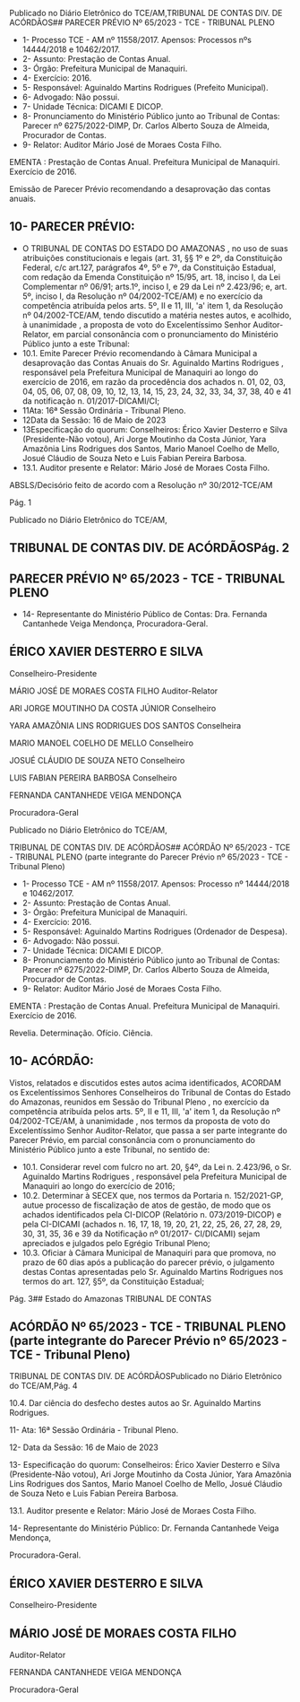 Publicado  no  Diário  Eletrônico do TCE/AM,TRIBUNAL DE CONTAS DIV. DE ACÓRDÃOS## PARECER PRÉVIO Nº 65/2023 - TCE - TRIBUNAL PLENO

- 1- Processo TCE - AM nº 11558/2017. Apensos: Processos nºs  14444/2018 e 10462/2017.
- 2- Assunto: Prestação de Contas Anual.
- 3- Órgão: Prefeitura Municipal de Manaquiri.
- 4- Exercício: 2016.
- 5- Responsável: Aguinaldo Martins Rodrigues (Prefeito Municipal).
- 6- Advogado: Não possui.
- 7- Unidade Técnica: DICAMI E DICOP.
- 8- Pronunciamento  do  Ministério  Público  junto  ao  Tribunal  de  Contas: Parecer  nº 6275/2022-DIMP, Dr. Carlos Alberto Souza de Almeida, Procurador de Contas.
- 9- Relator: Auditor Mário José de Moraes Costa Filho.

EMENTA :  Prestação  de  Contas  Anual.    Prefeitura Municipal de Manaquiri.  Exercício de 2016.

Emissão de Parecer Prévio recomendando a desaprovação das contas anuais.

## 10-  PARECER PRÉVIO:

- O  TRIBUNAL  DE  CONTAS  DO  ESTADO  DO  AMAZONAS ,  no  uso  de  suas atribuições  constitucionais  e  legais  (art.  31,  §§  1º  e  2º,  da  Constituição  Federal,  c/c art.127,  parágrafos  4º,  5º  e  7º,  da  Constituição  Estadual,  com  redação  da  Emenda Constituição nº 15/95, art. 18, inciso I, da Lei Complementar nº 06/91; arts.1º, inciso I, e 29  da  Lei  nº  2.423/96;  e,  art.  5º,  inciso  I,  da  Resolução  nº  04/2002-TCE/AM)  e  no exercício da competência atribuída pelos arts. 5º, II e 11, III, 'a' item 1, da Resolução nº 04/2002-TCE/AM, tendo discutido a matéria nestes autos, e acolhido, à unanimidade , a proposta  de  voto  do  Excelentíssimo  Senhor  Auditor-Relator, em  parcial  consonância com o pronunciamento do Ministério Público junto a este Tribunal:
- 10.1. Emite Parecer Prévio recomendando à Câmara Municipal a desaprovação das Contas Anuais do Sr. Aguinaldo Martins Rodrigues , responsável  pela  Prefeitura  Municipal  de  Manaquiri  ao longo do exercício de 2016, em razão da procedência dos achados n. 01, 02, 03, 04, 05, 06, 07, 08, 09, 10, 12, 13, 14, 15, 23, 24, 32, 33, 34, 37, 38, 40 e 41 da notificação n. 01/2017-DICAMI/CI;
- 11Ata: 16ª Sessão Ordinária - Tribunal Pleno.
- 12Data da Sessão: 16 de Maio de 2023
- 13Especificação do quorum: Conselheiros: Érico Xavier Desterro e Silva (Presidente-Não  votou),  Ari  Jorge  Moutinho  da  Costa  Júnior,  Yara  Amazônia  Lins Rodrigues dos Santos, Mario Manoel Coelho de Mello, Josué Cláudio de Souza Neto e Luis Fabian Pereira Barbosa.
- 13.1. Auditor presente e Relator: Mário José de Moraes Costa Filho.

ABSLS/Decisório feito de acordo com a Resolução nº 30/2012-TCE/AM

Pág. 1

Publicado  no  Diário  Eletrônico do TCE/AM,

## TRIBUNAL DE CONTAS DIV. DE ACÓRDÃOSPág. 2

## PARECER PRÉVIO Nº 65/2023 - TCE - TRIBUNAL PLENO

- 14-  Representante do Ministério Público de Contas: Dra. Fernanda Cantanhede Veiga Mendonça, Procuradora-Geral.

## ÉRICO XAVIER DESTERRO E SILVA

Conselheiro-Presidente

MÁRIO JOSÉ DE MORAES COSTA FILHO Auditor-Relator

ARI JORGE MOUTINHO DA COSTA JÚNIOR Conselheiro

YARA AMAZÔNIA LINS RODRIGUES DOS SANTOS Conselheira

MARIO MANOEL COELHO DE MELLO Conselheiro

JOSUÉ CLÁUDIO DE SOUZA NETO Conselheiro

LUIS FABIAN PEREIRA BARBOSA Conselheiro

FERNANDA CANTANHEDE VEIGA MENDONÇA

Procuradora-Geral

Publicado  no  Diário  Eletrônico do TCE/AM,

TRIBUNAL DE CONTAS DIV. DE ACÓRDÃOS## ACÓRDÃO Nº 65/2023 - TCE - TRIBUNAL PLENO (parte integrante do Parecer Prévio nº 65/2023 - TCE - Tribunal Pleno)

- 1- Processo TCE - AM nº 11558/2017. Apensos: Processo nº  14444/2018 e 10462/2017.
- 2- Assunto: Prestação de Contas Anual.
- 3- Órgão: Prefeitura Municipal de Manaquiri.
- 4- Exercício: 2016.
- 5- Responsável: Aguinaldo Martins Rodrigues (Ordenador de Despesa).
- 6- Advogado: Não possui.
- 7- Unidade Técnica: DICAMI E DICOP.
- 8- Pronunciamento  do  Ministério  Público  junto  ao  Tribunal  de  Contas: Parecer  nº 6275/2022-DIMP, Dr. Carlos Alberto Souza de Almeida, Procurador de Contas.
- 9- Relator: Auditor Mário José de Moraes Costa Filho.

EMENTA :  Prestação  de  Contas  Anual.    Prefeitura Municipal de Manaquiri. Exercício de 2016.

Revelia. Determinação. Ofício. Ciência.

## 10-  ACÓRDÃO:

Vistos, relatados e discutidos estes autos acima identificados, ACORDAM os Excelentíssimos Senhores Conselheiros do Tribunal de Contas do Estado do Amazonas, reunidos em Sessão do Tribunal Pleno , no exercício da competência atribuída pelos arts. 5º, II e 11, III, 'a' item 1, da Resolução nº 04/2002-TCE/AM, à unanimidade , nos termos da  proposta  de  voto  do  Excelentíssimo  Senhor  Auditor-Relator,  que  passa  a  ser  parte integrante  do  Parecer  Prévio, em  parcial  consonância com  o  pronunciamento  do Ministério Público junto a este Tribunal, no sentido de:

- 10.1. Considerar revel com fulcro no art. 20, §4º, da Lei n. 2.423/96, o Sr. Aguinaldo Martins Rodrigues ,  responsável  pela  Prefeitura  Municipal de Manaquiri ao longo do exercício de 2016;
- 10.2. Determinar à  SECEX  que,  nos  termos  da  Portaria  n.  152/2021-GP, autue  processo  de  fiscalização  de  atos  de  gestão,  de  modo  que  os achados identificados pela CI-DICOP (Relatório n. 073/2019-DICOP) e pela CI-DICAMI (achados n. 16, 17, 18, 19, 20, 21, 22, 25, 26, 27, 28, 29, 30, 31, 35, 36 e 39 da Notificação nº 01/2017- CI/DICAMI) sejam apreciados e julgados pelo Egrégio Tribunal Pleno;
- 10.3. Oficiar à Câmara Municipal de Manaquiri para que promova, no prazo de 60 dias após a publicação do parecer prévio, o julgamento destas Contas  apresentadas  pelo  Sr. Aguinaldo  Martins  Rodrigues nos termos do art. 127, §5º, da Constituição Estadual;

Pág. 3## Estado do Amazonas TRIBUNAL DE CONTAS

## ACÓRDÃO Nº 65/2023 - TCE - TRIBUNAL PLENO (parte integrante do Parecer Prévio nº 65/2023 - TCE - Tribunal Pleno)

TRIBUNAL DE CONTAS DIV. DE ACÓRDÃOSPublicado  no  Diário  Eletrônico do TCE/AM,Pág. 4

10.4. Dar  ciência do  desfecho  destes  autos  ao Sr. Aguinaldo  Martins Rodrigues.

11- Ata: 16ª Sessão Ordinária - Tribunal Pleno.

12- Data da Sessão: 16 de Maio de 2023

13- Especificação do quorum: Conselheiros: Érico Xavier Desterro e Silva (Presidente-Não  votou),  Ari  Jorge  Moutinho  da  Costa  Júnior,  Yara  Amazônia  Lins Rodrigues dos Santos, Mario Manoel Coelho de Mello, Josué Cláudio de Souza Neto e Luis Fabian Pereira Barbosa.

13.1. Auditor presente e Relator: Mário José de Moraes Costa Filho.

14-  Representante do Ministério Público: Dr. Fernanda Cantanhede Veiga Mendonça,

Procuradora-Geral.

## ÉRICO XAVIER DESTERRO E SILVA

Conselheiro-Presidente

## MÁRIO JOSÉ DE MORAES COSTA FILHO

Auditor-Relator

FERNANDA CANTANHEDE VEIGA MENDONÇA

Procuradora-Geral